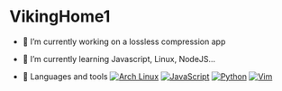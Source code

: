 # VikingHome1

- 🔭 I’m currently working on a lossless compression app

- 🌱 I’m currently learning Javascript, Linux, NodeJS...

- 🧰 Languages and tools
<a href="https://archlinux.org/"><img alt="Arch Linux" src="./images/tux.svg"/></a>
<a href="https://javascript.com/"><img alt="JavaScript" src="./images/js.svg"/></a>
<a href="https://www.python.org/"><img alt="Python" src="./images/py.svg"/></a>
<a href="https://www.vim.org/"><img alt="Vim" src="./images/vim.svg"/></a>
